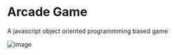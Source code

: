 # Arcade Game
 A javascript object oriented programmming based game

![image](https://user-images.githubusercontent.com/63101268/151666763-a9e83c01-7bce-47a5-bbd2-5172c86cdf3e.png)
